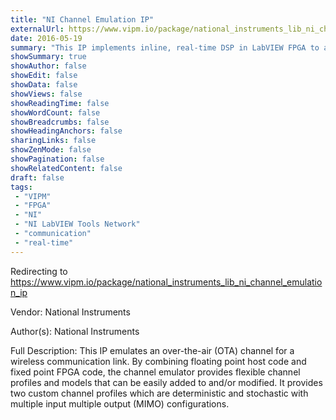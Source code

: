 ```yaml
---
title: "NI Channel Emulation IP"
externalUrl: https://www.vipm.io/package/national_instruments_lib_ni_channel_emulation_ip
date: 2016-05-19
summary: "This IP implements inline, real-time DSP in LabVIEW FPGA to apply arbitrary channel models to RF data. Fading profiles are computed in real-time on the host, and dowloaded to the FPGA where they are interpolated and applied to the data stream."
showSummary: true
showAuthor: false
showEdit: false
showData: false
showViews: false
showReadingTime: false
showWordCount: false
showBreadcrumbs: false
showHeadingAnchors: false
sharingLinks: false
showZenMode: false
showPagination: false
showRelatedContent: false
draft: false
tags:
 - "VIPM"
 - "FPGA"
 - "NI"
 - "NI LabVIEW Tools Network"
 - "communication"
 - "real-time"
---
```


Redirecting to https://www.vipm.io/package/national_instruments_lib_ni_channel_emulation_ip

Vendor: National Instruments

Author(s): National Instruments
 
Full Description:
This IP emulates an over-the-air (OTA) channel for a wireless communication link.  By combining floating point host code and fixed point FPGA code, the channel emulator provides flexible channel profiles and models that can be easily added to and/or modified. It provides two custom channel profiles which are deterministic and stochastic with multiple input multiple output (MIMO) configurations.